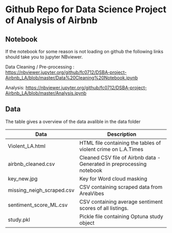 # Github Repo for Data Science Project of Analysis of Airbnb


## Notebook
If the notebook for some reason is not loading on github the following links should take you to jupyter NBviewer. 

Data Cleaning / Pre-processing : https://nbviewer.jupyter.org/github/fc0712/DSBA-project-Airbnb_LA/blob/master/Data%20Cleaning%20Notebook.ipynb

Analysis: https://nbviewer.jupyter.org/github/fc0712/DSBA-project-Airbnb_LA/blob/master/Analysis.ipynb

##  Data
The table gives a overview of the data avalible in the data folder

| Data                      | Description                                                           |
|---------------------------|-----------------------------------------------------------------------|
| Violent_LA.html           | HTML file containing the tables of violent crime on L.A.Times         |
| airbnb_cleaned.csv        | Cleaned CSV file of Airbnb data - Generated in preprocessing notebook |
| key_new.jpg               | Key for Word cloud masking                                            |
| missing_neigh_scraped.csv | CSV containing scraped data from AreaVibes                            |
| sentiment_score_ML.csv    | CSV containing average sentiment scores of all listings.              |
| study.pkl                 | Pickle file containing Optuna study object                            |
